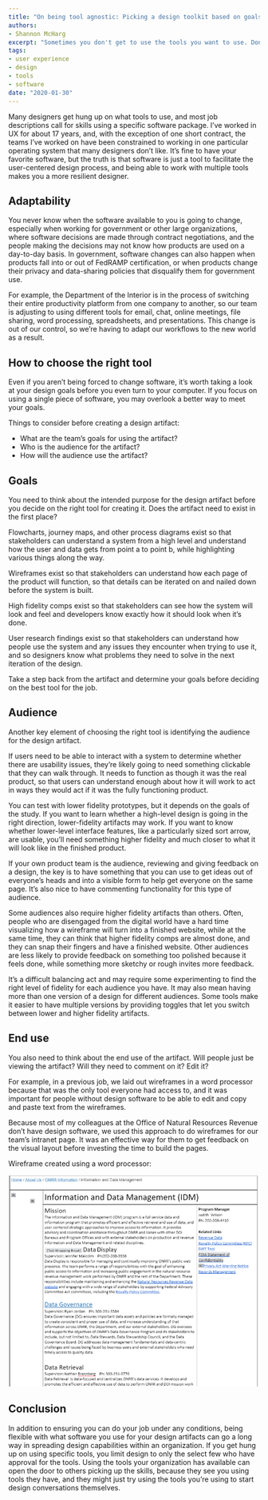 ```yaml
---
title: "On being tool agnostic: Picking a design toolkit based on goals, constraints, and access"
authors:
- Shannon McHarg
excerpt: "Sometimes you don't get to use the tools you want to use. Don't let that stop you from creating effective designs."
tags:
- user experience
- design
- tools
- software
date: "2020-01-30"
---
```

Many designers get hung up on what tools to use, and most job descriptions call for skills using a specific software package.  I’ve worked in UX for about 17 years, and, with the exception of one short contract, the teams I’ve worked on have been constrained to working in one particular operating system that many designers don’t like. It’s fine to have your favorite software, but the truth is that software is just a tool to facilitate the user-centered design process, and being able to work with multiple tools makes you a more resilient designer.

## Adaptability

You never know when the software available to you is going to change, especially when working for government or other large organizations, where software decisions are made through contract negotiations, and the people making the decisions may not know how products are used on a day-to-day basis.  In government, software changes can also happen when products fall into or out of FedRAMP certification, or when products change their privacy and data-sharing policies that disqualify them for government use.  

For example, the Department of the Interior is in the process of switching their entire productivity platform from one company to another, so our team is adjusting to using different tools for email, chat, online meetings, file sharing, word processing, spreadsheets, and presentations. This change is out of our control, so we’re having to adapt our workflows to the new world as a result.  

## How to choose the right tool

Even if you aren’t being forced to change software, it’s worth taking a look at your design goals before you even turn to your computer. If you focus on using a single piece of software, you may overlook a better way to meet your goals.

Things to consider before creating a design artifact:
* What are the team’s goals for using the artifact?
* Who is the audience for the artifact?
* How will the audience use the artifact?

## Goals

You need to think about the intended purpose for the design artifact before you decide on the right tool for creating it. Does the artifact need to exist in the first place?

Flowcharts, journey maps, and other process diagrams exist so that stakeholders can understand a system from a high level and understand how the user and data gets from point a to point b, while highlighting various things along the way.

Wireframes exist so that stakeholders can understand how each page of the product will function, so that details can be iterated on and nailed down before the system is built.

High fidelity comps exist so that stakeholders can see how the system will look and feel and developers know exactly how it should look when it’s done.

User research findings exist so that stakeholders can understand how people use the system and any issues they encounter when trying to use it,  and so designers know what problems they need to solve in the next iteration of the design.

Take a step back from the artifact and determine your goals before deciding on the best tool for the job.

## Audience

Another key element of choosing the right tool is identifying the audience for the design artifact.

If users need to be able to interact with a system to determine whether there are usability issues, they’re likely going to need something clickable that they can walk through. It needs to function as though it was the real product, so that users can understand enough about how it will work to act in ways they would act if it was the fully functioning product.  

You can test with lower fidelity prototypes, but it depends on the goals of the study. If you want to learn whether a high-level design is going in the right direction, lower-fidelity artifacts may work. If you want to know whether lower-level interface features, like a particularly sized sort arrow, are usable, you’ll need something higher fidelity and much closer to what it will look like in the finished product.

If your own product team is the audience, reviewing and giving feedback on a design, the key is to have something that you can use to get ideas out of everyone’s heads and into a visible form to help get everyone on the same page.  It’s also nice to have commenting functionality for this type of audience.

Some audiences also require higher fidelity artifacts than others. Often, people who are disengaged from the digital world have a hard time visualizing how a wireframe will turn into a finished website, while at the same time, they can think that higher fidelity comps are almost done, and they can snap their fingers and have a finished website. Other audiences are less likely to provide feedback on something too polished because it feels done, while something more sketchy or rough invites more feedback.

It’s a difficult balancing act and may require some experimenting to find the right level of fidelity for each audience you have. It may also mean having more than one version of a design for different audiences.  Some tools make it easier to have multiple versions by providing toggles that let you switch between lower and higher fidelity artifacts.

## End use

You also need to think about the end use of the artifact. Will people just be viewing the artifact? Will they need to comment on it? Edit it?

For example, in a previous job, we laid out wireframes in a word processor because that was the only tool everyone had access to, and it was important for people without design software to be able to edit and copy and paste text from the wireframes.   

Because most of my colleagues at the Office of Natural Resources Revenue don’t have design software, we used this approach to do wireframes for our team’s intranet page. It was an effective way for them to get feedback on the visual layout before investing the time to build the pages.

Wireframe created using a word processor:

![Example of a wireframe created using a word processor](./Wireframe.png)


## Conclusion

In addition to ensuring you can do your job under any conditions, being flexible with what software you use for your design artifacts can go a long way in spreading design capabilities within an organization. If you get hung up on using specific tools, you limit design to only the select few who have approval for the tools. Using the tools your organization has available can open the door to others picking up the skills, because they see you using tools they have, and they might just try using the tools you’re using to start design conversations themselves.
